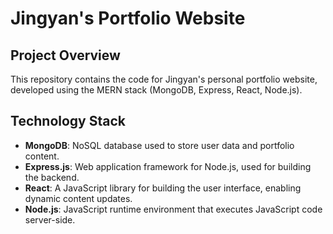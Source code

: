# Jingyan's Portfolio Website

## Project Overview
This repository contains the code for Jingyan's personal portfolio website, developed using the MERN stack (MongoDB, Express, React, Node.js). 

## Technology Stack
- **MongoDB**: NoSQL database used to store user data and portfolio content.
- **Express.js**: Web application framework for Node.js, used for building the backend.
- **React**: A JavaScript library for building the user interface, enabling dynamic content updates.
- **Node.js**: JavaScript runtime environment that executes JavaScript code server-side.

